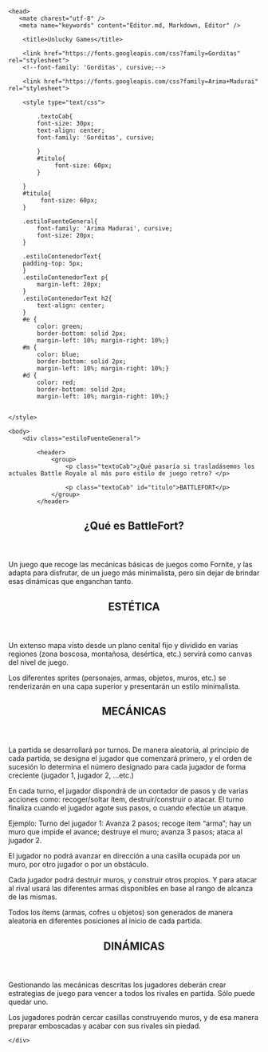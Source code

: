 <!DOCTYPE html>
<html>
    
    <head>
       <mate charest="utf-8" />
       <meta name="keywords" content="Editor.md, Markdown, Editor" />
	   
        <title>Unlucky Games</title>
        
        <link href="https://fonts.googleapis.com/css?family=Gorditas" rel="stylesheet">
        <!--font-family: 'Gorditas', cursive;-->
    
        <link href="https://fonts.googleapis.com/css?family=Arima+Madurai" rel="stylesheet">
     
        <style type="text/css">
            
            .textoCab{
            font-size: 30px;
            text-align: center;
            font-family: 'Gorditas', cursive; 

            }
            #titulo{
                 font-size: 60px;
            }

        }
        #titulo{
             font-size: 60px;
        }
        
        .estiloFuenteGeneral{
            font-family: 'Arima Madurai', cursive;
            font-size: 20px;
        }
        
        .estiloContenedorText{
        padding-top: 5px;  
        }
        .estiloContenedorText p{  
            margin-left: 20px;
        }
        .estiloContenedorText h2{  
            text-align: center;
        }
        #e {
            color: green; 
            border-bottom: solid 2px;
            margin-left: 10%; margin-right: 10%;}
        #m {
            color: blue; 
            border-bottom: solid 2px;
            margin-left: 10%; margin-right: 10%;}
        #d {
            color: red; 
            border-bottom: solid 2px;
            margin-left: 10%; margin-right: 10%;}
        
       
    </style>
    
  </head>


    
    <body>
        <div class="estiloFuenteGeneral">
            
            <header>
                <group>
                    <p class="textoCab">¿Qué pasaría si trasladásemos los actuales Battle Royale al más puro estilo de juego retro? </p>

                    <p class="textoCab" id="titulo">BATTLEFORT</p>
                </group>
            </header>

<div class="estiloContenedorText">
            <article>
                <header>
                    <h2>¿Qué es BattleFort?</h2>
                </header>
                 <p>Un juego que recoge las mecánicas básicas de juegos como Fornite, y las adapta para disfrutar, de un juego más minimalista, pero sin dejar de brindar esas dinámicas que enganchan tanto. </p>
            </article>
        </div>

<div class="estiloContenedorText">
    <article>
        <header id="e">
             <h2>ESTÉTICA</h2>
                </header>
                <p>Un extenso mapa visto desde un plano cenital fijo y dividido en varias regiones (zona boscosa, montañosa, desértica, etc.) servirá como canvas del nivel de juego. </p>
                <p>Los diferentes sprites (personajes, armas, objetos, muros, etc.) se renderizarán en una capa superior y presentarán un estilo minimalista.</p>
            </article>
        </div>
            
        

<div class="estiloContenedorText">
    <article>       
        <header id="m">
             <h2>MECÁNICAS</h2>
        </header>
        <p>La partida se desarrollará por turnos. De manera aleatoria, al principio de cada partida, se designa el jugador que comenzará primero, y el orden de sucesión lo determina el número designado para cada jugador de forma creciente (jugador 1, jugador 2, ...etc.)</p>
        <p>En cada turno, el jugador dispondrá de un contador de pasos y de varias acciones como: recoger/soltar ítem, destruir/construir o atacar. El turno finaliza cuando el jugador agote sus pasos, o cuando efectúe un ataque. </p>
        <p>Ejemplo: Turno del jugador 1: Avanza 2 pasos; recoge ítem “arma”; hay un muro que impide el avance; destruye el muro; avanza 3 pasos; ataca al jugador 2.</p>
        <p>El jugador no podrá avanzar en dirección a una casilla ocupada por un muro, por otro jugador o por un obstáculo. </p>
        <p>Cada jugador podrá destruir muros, y construir otros propios. Y para atacar al rival usará las diferentes armas disponibles en base al rango de alcanza de las mismas.</p>
        <p>Todos los ítems (armas, cofres u objetos) son generados de manera aleatoria en diferentes posiciones al inicio de cada partida. </p>   
    </article>
</div>

    
<div class="estiloContenedorText">
    <article>
        <header id="d">
             <h2>DINÁMICAS</h2>
        </header>
         <p>Gestionando las mecánicas descritas los jugadores deberán crear estrategias de juego para vencer a todos los rivales en partida. Sólo puede quedar uno. </p>
         <p>Los jugadores podrán cercar casillas construyendo muros, y de esa manera preparar emboscadas y acabar con sus rivales sin piedad. </p>
    </article>
</div>

        
        
    </div>
        
  </body>
    

</html>

</div>

</body>

